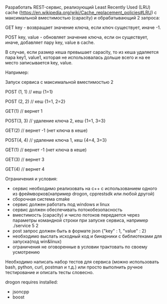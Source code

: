Разработать REST-сервис, реализующий Least Recently Used (LRU) cache (https://en.wikipedia.org/wiki/Cache_replacement_policies#LRU)
с максимальной вместимостью (capacity) и обрабатывающий 2 запроса:

GET key - возвращает значение ключа, если ключ существует, иначе -1.

POST key, value - обновляет значение ключа, если он существует, иначе, добавляет пару key, value в cache. 

В случае, если размер кеша превышает capacity, то из кеша удаляется пара key1, value1, которая не использовалась дольше всего и на ее место записывается key, value.

Например:

Запуск сервиса с максимальной вместимостью 2

POST (1, 1) // кеш {1=1}

POST (2, 2) // кеш {1=1, 2=2}

GET(1) // вернет 1

POST(3, 3) // удаление ключа 2, кеш {1=1, 3=3}

GET(2) // вернет -1 (нет ключа в кеше)

POST(4, 4) // удаление ключа 1, кеш {4=4, 3=3}

GET(1) // вернет -1 (нет ключа в кеше)

GET(3) // вернет 3

GET(4) // вернет 4

Ограничения и условия:

- сервис необходимо реализовать на с++ с использованием одного из фреймворков(например drogon, cpprestsdk или любой другой)
- сборочная система cmake
- сервис должен работать под windows и linux
- сервис должен обеспечивать потокобезопасность
- вместимость (capacity) и число потоков передается через параметры командной строки при запуске сервиса, например ./service 5 2
- post запрос должен быть в формате json {"key" : 1, "value" : 2}
- необходимо выслать исходный код и бинарники с библиотеками для запуска(под win&linux)
- ограничения не оговоренные в условии трактовать по своему усмотрению

Необходимо написать набор тестов для сервиса (можно использовать bash, python, curl, postman и т.д.) или просто выполнить ручное тестирование и описать тесты словесно.

drogon requires installed:
- jsoncpp
- boost
